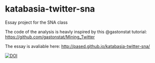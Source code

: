 # katabasia-twitter-sna
Essay project for the SNA class

The code of the analysis is heavly inspired by this @gastonstat tutorial: https://github.com/gastonstat/Mining_Twitter

The essay is avaliable here: http://pased.github.io/katabasia-twitter-sna/


[![DOI](https://zenodo.org/badge/19563/pased/katabasia-twitter-sna.svg)](https://zenodo.org/badge/latestdoi/19563/pased/katabasia-twitter-sna)
